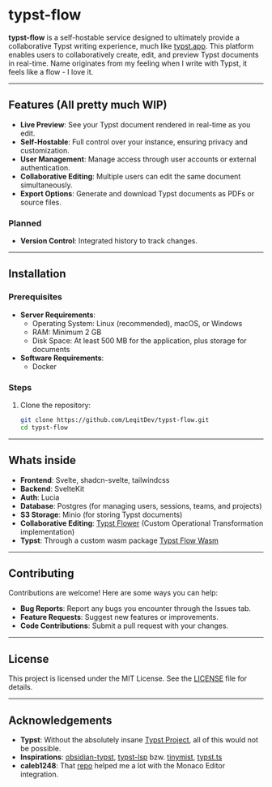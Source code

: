 # typst-flow

**typst-flow** is a self-hostable service designed to ultimately provide a collaborative Typst writing experience, much like [typst.app](https://typst.app). This platform enables users to collaboratively create, edit, and preview Typst documents in real-time. Name originates from my feeling when I write with Typst, it feels like a flow - I love it.

---

## Features (All pretty much WIP)

- **Live Preview**: See your Typst document rendered in real-time as you edit.
- **Self-Hostable**: Full control over your instance, ensuring privacy and customization.
- **User Management**: Manage access through user accounts or external authentication.
- **Collaborative Editing**: Multiple users can edit the same document simultaneously.
- **Export Options**: Generate and download Typst documents as PDFs or source files.

### Planned

- **Version Control**: Integrated history to track changes.

---

## Installation

### Prerequisites
- **Server Requirements**:  
  - Operating System: Linux (recommended), macOS, or Windows  
  - RAM: Minimum 2 GB  
  - Disk Space: At least 500 MB for the application, plus storage for documents
- **Software Requirements**:  
  - Docker

### Steps
1. Clone the repository:  
   ```bash
   git clone https://github.com/LeqitDev/typst-flow.git
   cd typst-flow
    ```

---

## Whats inside

- **Frontend**: Svelte, shadcn-svelte, tailwindcss
- **Backend**: SvelteKit
- **Auth**: Lucia
- **Database**: Postgres (for managing users, sessions, teams, and projects)
- **S3 Storage**: Minio (for storing Typst documents)
- **Collaborative Editing**: [Typst Flower](https://github.com/LeqitDev/typst-flower) (Custom Operational Transformation implementation)
- **Typst**: Through a custom wasm package [Typst Flow Wasm](https://github.com/LeqitDev/typst-flow-wasm)

---

## Contributing

Contributions are welcome! Here are some ways you can help:

- **Bug Reports**: Report any bugs you encounter through the Issues tab.
- **Feature Requests**: Suggest new features or improvements.
- **Code Contributions**: Submit a pull request with your changes.

---

## License

This project is licensed under the MIT License. See the [LICENSE](LICENSE) file for details.

---

## Acknowledgements

- **Typst**: Without the absolutely insane [Typst Project](https://github.com/typst/typst), all of this would not be possible.
- **Inspirations**: [obsidian-typst](https://github.com/fenjalien/obsidian-typst), [typst-lsp](https://github.com/nvarner/typst-lsp) bzw. [tinymist](https://github.com/Myriad-Dreamin/tinymist), [typst.ts](https://github.com/Myriad-Dreamin/typst.ts)
- **caleb1248**: That [repo](https://github.com/caleb1248/monaco-vscode-textmate) helped me a lot with the Monaco Editor integration.